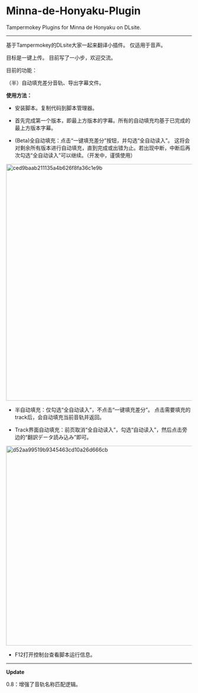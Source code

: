 # Minna-de-Honyaku-Plugin
Tampermokey Plugins for Minna de Honyaku on DLsite.

---

基于Tampermokey的DLsite大家一起来翻译小插件。
仅适用于音声。

目标是一键上传。
目前写了一小步，欢迎交流。

目前的功能：

（半）自动填充差分音轨、导出字幕文件。

**使用方法：**

- 安装脚本。复制代码到脚本管理器。

- 首先完成第一个版本，即最上方版本的字幕。所有的自动填充均基于已完成的最上方版本字幕。

- (Beta)全自动填充：点击“一键填充差分”按钮，并勾选“全自动读入”。
这将会对剩余所有版本进行自动填充，直到完成或出错为止。若出现中断，中断后再次勾选“全自动读入”可以继续。（开发中，谨慎使用）

<img width="640" alt="ced9baab211135a4b626f8fa36c1e9b" src="https://github.com/235KH/Minna-de-Honyaku-Plugin/assets/130253989/106b4f90-40a7-46d4-ac46-79f2750edb5f">

- 半自动填充：仅勾选“全自动读入”，不点击“一键填充差分”。
点击需要填充的track后，会自动填充当前音轨并返回。

- Track界面自动填充：前页取消“全自动读入”，勾选“自动读入”，然后点击旁边的“翻訳データ読み込み”即可。

<img width="540" alt="d52aa99519b9345463cd10a26d666cb" src="https://github.com/235KH/Minna-de-Honyaku-Plugin/assets/130253989/e3dc6a57-0f51-4625-95de-2a9adf14383c">

- F12打开控制台查看脚本运行信息。

---

**Update**

0.8：增强了音轨名称匹配逻辑。





